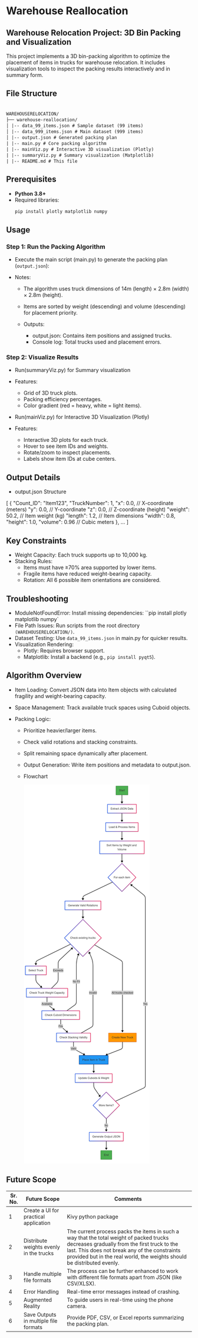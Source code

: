 # Warehouse Reallocation

## Warehouse Relocation Project: 3D Bin Packing and Visualization

This project implements a 3D bin-packing algorithm to optimize the placement of items in trucks for warehouse relocation. It includes visualization tools to inspect the packing results interactively and in summary form.

## File Structure

```plaintext

WAREHOUSERELOCATION/
├── warehouse-reallocation/
│ |-- data_99_items.json # Sample dataset (99 items)
│ |-- data_999_items.json # Main dataset (999 items)
│ |-- output.json # Generated packing plan
| |-- main.py # Core packing algorithm
| |-- mainViz.py # Interactive 3D visualization (Plotly)
| |-- summaryViz.py # Summary visualization (Matplotlib)
| |-- README.md # This file
```

## Prerequisites

- **Python 3.8+**
- Required libraries:
  ```bash
  pip install plotly matplotlib numpy
  ```

## Usage

### Step 1: Run the Packing Algorithm

- Execute the main script (main.py) to generate the packing plan (`output.json`):
- Notes:

  - The algorithm uses truck dimensions of 14m (length) × 2.8m (width) × 2.8m (height).
  - Items are sorted by weight (descending) and volume (descending) for placement priority.

  - Outputs:
    - output.json: Contains item positions and assigned trucks.
    - Console log: Total trucks used and placement errors.

### Step 2: Visualize Results

- Run(summaryViz.py) for Summary visualization
- Features:

  - Grid of 3D truck plots.
  - Packing efficiency percentages.
  - Color gradient (red = heavy, white = light items).

- Run(mainViz.py) for Interactive 3D Visualization (Plotly)
- Features:
  - Interactive 3D plots for each truck.
  - Hover to see item IDs and weights.
  - Rotate/zoom to inspect placements.
  - Labels show item IDs at cube centers.

## Output Details

- output.json Structure

[
{
"Count_ID": "Item123",
"TruckNumber": 1,
"x": 0.0, // X-coordinate (meters)
"y": 0.0, // Y-coordinate
"z": 0.0, // Z-coordinate (height)
"weight": 50.2, // Item weight (kg)
"length": 1.2, // Item dimensions
"width": 0.8,
"height": 1.0,
"volume": 0.96 // Cubic meters
},
...
]

## Key Constraints

- Weight Capacity: Each truck supports up to 10,000 kg.
- Stacking Rules:
  - Items must have ≥70% area supported by lower items.
  - Fragile items have reduced weight-bearing capacity.
  - Rotation: All 6 possible item orientations are considered.

## Troubleshooting

- ModuleNotFoundError: Install missing dependencies:
  ``pip install plotly matplotlib numpy`
- File Path Issues: Run scripts from the root directory `(WAREHOUSERELOCATION/)`.
- Dataset Testing: Use `data_99_items.json` in main.py for quicker results.
- Visualization Rendering:
  - Plotly: Requires browser support.
  - Matplotlib: Install a backend (e.g., `pip install pyqt5`).

## Algorithm Overview

- Item Loading: Convert JSON data into Item objects with calculated fragility and weight-bearing capacity.
- Space Management: Track available truck spaces using Cuboid objects.
- Packing Logic:

  - Prioritize heavier/larger items.
  - Check valid rotations and stacking constraints.
  - Split remaining space dynamically after placement.
  - Output Generation: Write item positions and metadata to output.json.
  - Flowchart

    ![alt text](<Untitled diagram-2025-03-03-115718.png>)

## Future Scope

| Sr. No. | Future Scope                            | Comments                                                                                                                                                                                                                                                            |
| ------- | --------------------------------------- | ------------------------------------------------------------------------------------------------------------------------------------------------------------------------------------------------------------------------------------------------------------------- |
| 1       | Create a UI for practical application   | Kivy python package                                                                                                                                                                                                                                                 |
| 2       | Distribute weights evenly in the trucks | The current process packs the items in such a way that the total weight of packed trucks decreases gradually from the first truck to the last. This does not break any of the constraints provided but in the real world, the weights should be distributed evenly. |
| 3       | Handle multiple file formats            | The process can be further enhanced to work with different file formats apart from JSON (like CSV/XLSX).                                                                                                                                                            |
| 4       | Error Handling                          | Real-time error messages instead of crashing.                                                                                                                                                                                                                       |
| 5       | Augmented Reality                       | To guide users in real-time using the phone camera.                                                                                                                                                                                                                 |
| 6       | Save Outputs in multiple file formats   | Provide PDF, CSV, or Excel reports summarizing the packing plan.                                                                                                                                                                                                    |
